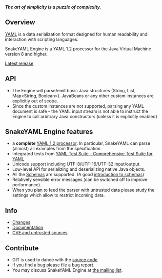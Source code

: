 ***The art of simplicity is a puzzle of complexity.***

## Overview ##

[YAML](http://yaml.org) is a data serialization format designed for human readability and
interaction with scripting languages.

SnakeYAML Engine is a YAML 1.2 processor for the Java Virtual Machine version 8 and higher.

[Latest release](https://search.maven.org/search?q=a:snakeyaml-engine)

## API

* The Engine will parse/emit basic Java structures (String, List<Integer>, Map<String, Boolean>).
  JavaBeans or any other custom instances are explicitly out of scope.
* Since the custom instances are not supported, parsing any YAML document is safe - the YAML input
  stream is not able to instruct the Engine to call arbitrary Java constructors (unless it is
  explicitly enabled)

## SnakeYAML Engine features ##

* a **complete** [YAML 1.2 processor](https://yaml.org/spec/1.2.2/). In particular, SnakeYAML
  can parse (almost) all examples from the specification.
* Integrated tests
  from [YAML Test Suite - Comprehensive Test Suite for YAML](https://github.com/yaml/yaml-test-suite)
* Unicode support including UTF-8/UTF-16/UTF-32 input/output.
* Low-level API for serializing and deserializing native Java objects.
* All the [Schemas](https://yaml.org/spec/1.2.2/#chapter-10-recommended-schemas) are supported.
  (A
  good [introduction to schemas](http://blogs.perl.org/users/tinita/2018/01/introduction-to-yaml-schemas-and-tags.html))
* Relatively sensible error messages (can be switched off to improve performance).
* When you plan to feed the parser with untrusted data please study the settings which allow to restrict incoming data.

## Info ##

* [Changes](https://bitbucket.org/snakeyaml/snakeyaml-engine/wiki/Changes)
* [Documentation](https://bitbucket.org/snakeyaml/snakeyaml-engine/wiki/Documentation)
* [CVE and untrusted sources](https://bitbucket.org/snakeyaml/snakeyaml/wiki/CVE%20&%20NIST.md)

## Contribute ##

* GIT is used to dance with the [source code](https://bitbucket.org/snakeyaml/snakeyaml-engine/src).
* If you find a bug
  please [file a bug report](https://bitbucket.org/snakeyaml/snakeyaml-engine/issues?status=new&status=open).
* You may discuss SnakeYAML Engine
  at [the mailing list](http://groups.google.com/group/snakeyaml-core).
